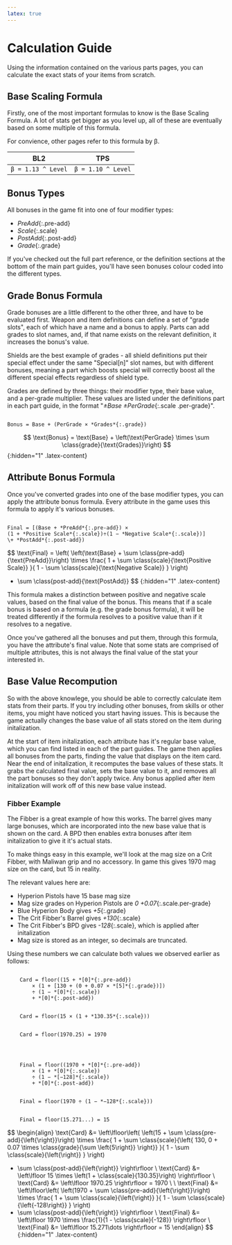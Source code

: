 ```yaml
---
latex: true
---
```

# Calculation Guide
Using the information contained on the various parts pages, you can calculate the exact stats of
your items from scratch.

## Base Scaling Formula
Firstly, one of the most important formulas to know is the Base Scaling Formula. A lot of stats get
bigger as you level up, all of these are eventually based on some multiple of this formula.

For convience, other pages refer to this formula by &beta;.

<style>
#base_scaling_table mjx-container {
    margin: 0;
}
</style>
<table id="base_scaling_table"><thead><tr>
    <th>BL2</th><th>TPS</th>
</tr></thead><tbody><tr>
    <td>
        <code class="latex-fallback">&beta; = 1.13 ^ Level</code>
        <span class="latex-content" markdown="1" hidden>$$\beta = 1.13 ^ \text{Level}$$</span>
    </td><td>
        <code class="latex-fallback">&beta; = 1.10 ^ Level</code>
        <span class="latex-content" markdown="1" hidden>$$\beta = 1.10 ^ \text{Level}$$</span>
    </td>
</tr></tbody></table>

## Bonus Types
All bonuses in the game fit into one of four modifier types:
 - *PreAdd*{:.pre-add}
 - *Scale*{:.scale}
 - *PostAdd*{:.post-add}
 - *Grade*{:.grade}

If you've checked out the full part reference, or the definition sections at the bottom of the main
part guides, you'll have seen bonuses colour coded into the different types.

## Grade Bonus Formula
Grade bonuses are a little different to the other three, and have to be evaluated first. Weapon and
item definitions can define a set of "grade slots", each of which have a name and a bonus to apply.
Parts can add grades to slot names, and, if that name exists on the relevant definition, it
increases the bonus's value.

Shields are the best example of grades - all shield definitions put their special effect under the
same "Special[n]" slot names, but with different bonuses, meaning a part which boosts special will
correctly boost all the different special effects regardless of shield type.

Grades are defined by three things: their modifier type, their base value, and a per-grade
multiplier. These values are listed under the definitions part in each part guide, in the format
"*&plusmn;Base &plusmn;PerGrade*{:.scale .per-grade}".

<code markdown="span" class="latex-fallback">
Bonus = Base + (PerGrade &times; *Grades*{:.grade})
</code>

$$
\text{Bonus} = \text{Base} + \left(\text{PerGrade} \times \sum \class{grade}{\text{Grades}}\right)
$$
{:hidden="1" .latex-content}

## Attribute Bonus Formula
Once you've converted grades into one of the base modifier types, you can apply the attribute bonus
formula. Every attribute in the game uses this formula to apply it's various bonuses.

<code markdown="span" class="latex-fallback">
Final = [(Base + *PreAdd*{:.pre-add}) &times;
(1 + *Positive Scale*{:.scale})&divide;(1 &minus; *Negative Scale*{:.scale})]
\+ *PostAdd*{:.post-add})
</code>

$$
\text{Final} = 
\left(
\left(\text{Base} + \sum \class{pre-add}{\text{PreAdd}}\right)
\times \frac{
    1 + \sum \class{scale}{\text{Positive Scale}}
}{
    1 - \sum \class{scale}{\text{Negative Scale}}
}
\right)
+ \sum \class{post-add}{\text{PostAdd}}
$$
{:hidden="1" .latex-content}

This formula makes a distinction between positive and negative scale values, based on the final
value of the bonus. This means that if a scale bonus is based on a formula (e.g. the grade bonus
formula), it will be treated differently if the formula resolves to a positive value than if it
resolves to a negative.

Once you've gathered all the bonuses and put them, through this formula, you have the attribute's
final value. Note that some stats are comprised of multiple attributes, this is not always the final
value of the stat your interested in.

## Base Value Recompution
So with the above knowlege, you should be able to correctly calculate item stats from their parts.
If you try including other bonuses, from skills or other items, you might have noticed you start
having issues. This is because the game actually changes the base value of all stats stored on the
item during initalization.

At the start of item initalization, each attribute has it's regular base value, which you can find
listed in each of the part guides. The game then applies all bonuses from the parts, finding the
value that displays on the item card. Near the end of initalization, it recomputes the base values
of these stats. It grabs the calculated final value, sets the base value to it, and removes all the
part bonuses so they don't apply twice. Any bonus applied after item initalization will work off of
this new base value instead.

### Fibber Example
The Fibber is a great example of how this works. The barrel gives many large bonuses, which are
incorporated into the new base value that is shown on the card. A BPD then enables extra bonuses
after item initalization to give it it's actual stats.

To make things easy in this example, we'll look at the mag size on a Crit Fibber, with Maliwan grip
and no accessory. In game this gives 1970 mag size on the card, but 15 in reality.

The relevant values here are:
- Hyperion Pistols have 15 base mag size
- Mag size grades on Hyperion Pistols are *0 +0.07*{:.scale.per-grade}
- Blue Hyperion Body gives *+5*{:.grade}
- The Crit Fibber's Barrel gives *+130*{:.scale}
- The Crit Fibber's BPD gives *-128*{:.scale}, which is applied after initalization
- Mag size is stored as an integer, so decimals are truncated.

Using these numbers we can calculate both values we observed earlier as follows:

<code markdown="span" class="latex-fallback">
    Card = floor((15 + *[0]*{:.pre-add})
        &times; (1 + <span class="scale">[130 + (0 + 0.07 &times; *[5]*{:.grade})]</span>)
        &divide; (1 &minus; *[0]*{:.scale})
        + *[0]*{:.post-add})
    <br>
    Card = floor(15 &times; (1 + *130.35*{:.scale}))
    <br>
    Card = floor(1970.25) = 1970
    <br>
    <br>
    Final = floor((1970 + *[0]*{:.pre-add})
        &times; (1 + *[0]*{:.scale})
        &divide; (1 &minus; *[&minus;128]*{:.scale})
        + *[0]*{:.post-add})
    <br>
    Final = floor(1970 &divide; (1 &minus; *&minus;128*{:.scale}))
    <br>
    Final = floor(15.271...) = 15
</code>

$$
\begin{align}
\text{Card} &= 
\left\lfloor\left(
\left(15 + \sum \class{pre-add}{\left\{\right\}}\right)
\times \frac{
    1 + \sum \class{scale}{\left\{
        130, 0 + 0.07 \times \class{grade}{\sum \left\{5\right\}}
    \right\}}
}{
    1 - \sum \class{scale}{\left\{\right\}}
}
\right)
+ \sum \class{post-add}{\left\{\right\}}
\right\rfloor
\\
\text{Card} &= \left\lfloor 15 \times \left(1 + \class{scale}{130.35}\right) \right\rfloor
\\
\text{Card} &= \left\lfloor 1970.25 \right\rfloor = 1970
\\ \\
\text{Final} &= 
\left\lfloor\left(
\left(1970 + \sum \class{pre-add}{\left\{\right\}}\right)
\times \frac{
    1 + \sum \class{scale}{\left\{\right\}}
}{
    1 - \sum \class{scale}{\left\{-128\right\}}
}
\right)
+ \sum \class{post-add}{\left\{\right\}}
\right\rfloor
\\
\text{Final} &= \left\lfloor 1970 \times \frac{1}{1 - \class{scale}{-128}} \right\rfloor
\\
\text{Final} &= \left\lfloor 15.271\dots \right\rfloor = 15
\end{align}
$$
{:hidden="1" .latex-content}
